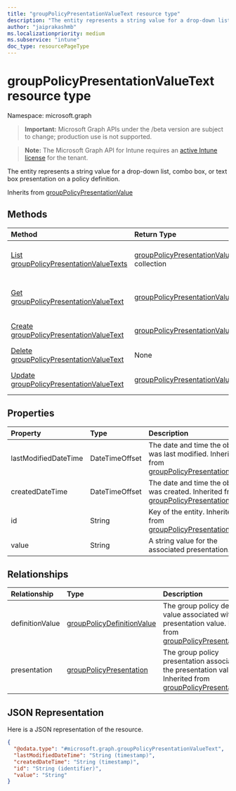 ```yaml
---
title: "groupPolicyPresentationValueText resource type"
description: "The entity represents a string value for a drop-down list, combo box, or text box presentation on a policy definition."
author: "jaiprakashmb"
ms.localizationpriority: medium
ms.subservice: "intune"
doc_type: resourcePageType
---
```


# groupPolicyPresentationValueText resource type

Namespace: microsoft.graph
> **Important:** Microsoft Graph APIs under the /beta version are subject to change; production use is not supported.

> **Note:** The Microsoft Graph API for Intune requires an [active Intune license](https://go.microsoft.com/fwlink/?linkid=839381) for the tenant.


The entity represents a string value for a drop-down list, combo box, or text box presentation on a policy definition.


Inherits from [groupPolicyPresentationValue](../resources/intune-grouppolicy-grouppolicypresentationvalue.md)

## Methods
|Method|Return Type|Description|
|:---|:---|:---|
|[List groupPolicyPresentationValueTexts](../api/intune-grouppolicy-grouppolicypresentationvaluetext-list.md)|[groupPolicyPresentationValueText](../resources/intune-grouppolicy-grouppolicypresentationvaluetext.md) collection|List properties and relationships of the [groupPolicyPresentationValueText](../resources/intune-grouppolicy-grouppolicypresentationvaluetext.md) objects.|
|[Get groupPolicyPresentationValueText](../api/intune-grouppolicy-grouppolicypresentationvaluetext-get.md)|[groupPolicyPresentationValueText](../resources/intune-grouppolicy-grouppolicypresentationvaluetext.md)|Read properties and relationships of the [groupPolicyPresentationValueText](../resources/intune-grouppolicy-grouppolicypresentationvaluetext.md) object.|
|[Create groupPolicyPresentationValueText](../api/intune-grouppolicy-grouppolicypresentationvaluetext-create.md)|[groupPolicyPresentationValueText](../resources/intune-grouppolicy-grouppolicypresentationvaluetext.md)|Create a new [groupPolicyPresentationValueText](../resources/intune-grouppolicy-grouppolicypresentationvaluetext.md) object.|
|[Delete groupPolicyPresentationValueText](../api/intune-grouppolicy-grouppolicypresentationvaluetext-delete.md)|None|Deletes a [groupPolicyPresentationValueText](../resources/intune-grouppolicy-grouppolicypresentationvaluetext.md).|
|[Update groupPolicyPresentationValueText](../api/intune-grouppolicy-grouppolicypresentationvaluetext-update.md)|[groupPolicyPresentationValueText](../resources/intune-grouppolicy-grouppolicypresentationvaluetext.md)|Update the properties of a [groupPolicyPresentationValueText](../resources/intune-grouppolicy-grouppolicypresentationvaluetext.md) object.|

## Properties
|Property|Type|Description|
|:---|:---|:---|
|lastModifiedDateTime|DateTimeOffset|The date and time the object was last modified. Inherited from [groupPolicyPresentationValue](../resources/intune-grouppolicy-grouppolicypresentationvalue.md)|
|createdDateTime|DateTimeOffset|The date and time the object was created. Inherited from [groupPolicyPresentationValue](../resources/intune-grouppolicy-grouppolicypresentationvalue.md)|
|id|String|Key of the entity. Inherited from [groupPolicyPresentationValue](../resources/intune-grouppolicy-grouppolicypresentationvalue.md)|
|value|String|A string value for the associated presentation.|

## Relationships
|Relationship|Type|Description|
|:---|:---|:---|
|definitionValue|[groupPolicyDefinitionValue](../resources/intune-grouppolicy-grouppolicydefinitionvalue.md)|The group policy definition value associated with the presentation value. Inherited from [groupPolicyPresentationValue](../resources/intune-grouppolicy-grouppolicypresentationvalue.md)|
|presentation|[groupPolicyPresentation](../resources/intune-grouppolicy-grouppolicypresentation.md)|The group policy presentation associated with the presentation value. Inherited from [groupPolicyPresentationValue](../resources/intune-grouppolicy-grouppolicypresentationvalue.md)|

## JSON Representation
Here is a JSON representation of the resource.
<!-- {
  "blockType": "resource",
  "keyProperty": "id",
  "@odata.type": "microsoft.graph.groupPolicyPresentationValueText"
}
-->
``` json
{
  "@odata.type": "#microsoft.graph.groupPolicyPresentationValueText",
  "lastModifiedDateTime": "String (timestamp)",
  "createdDateTime": "String (timestamp)",
  "id": "String (identifier)",
  "value": "String"
}
```
